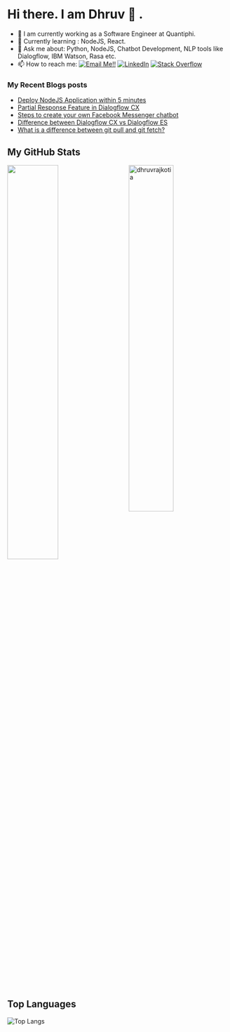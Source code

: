 # Hi there. I am Dhruv 👋 .

- 🔭 I am currently working as a Software Engineer at Quantiphi.
- 🌱 Currently learning : NodeJS, React.
- 💬 Ask me about: Python, NodeJS, Chatbot Development, NLP tools like Dialogflow, IBM Watson, Rasa etc.
- 📫 How to reach me: <a href="mailto:dhruvrajkotia999@gmail.com">![Email Me!!](https://img.shields.io/badge/Gmail-D14836?style=for-the-badge&logo=gmail&logoColor=white)</a> <a href="https://www.linkedin.com/in/dhruv-rajkotia-442a15a9/">![LinkedIn](https://img.shields.io/badge/LinkedIn-0077B5?style=for-the-badge&logo=linkedin&logoColor=white)</a> <a href="https://stackoverflow.com/users/10506783/dhruv-rajkotia?tab=profile"><img alt="Stack Overflow" src="https://img.shields.io/badge/-Stack%20Overflow-FE7A16?style=for-the-badge&logo=stack-overflow&logoColor=white"></a>

### My Recent Blogs posts
<!-- DEV:START -->
- [Deploy NodeJS Application within 5 minutes](https://dev.to/dhruv_rajkotia/deploy-nodejs-application-within-5-minutes-2kk1)
- [Partial Response Feature in Dialogflow CX](https://dev.to/dhruv_rajkotia/partial-response-feature-in-dialogflow-cx-39bi)
- [Steps to create your own Facebook Messenger chatbot](https://dev.to/dhruv_rajkotia/steps-to-create-your-own-facebook-messenger-chatbot-1j8g)
- [Difference between Dialogflow CX vs Dialogflow ES](https://dev.to/dhruv_rajkotia/difference-between-dialogflow-cx-vs-dialogflow-es-3n1k)
- [What is a difference between git pull and git fetch?](https://dev.to/dhruv_rajkotia/what-is-a-difference-between-git-pull-and-git-fetch-4iop)
<!-- DEV:END -->


## My GitHub Stats

 <img src="https://github-readme-stats.vercel.app/api?username=dhruvrajkotia&show_icons=true&theme=gotham" alt="dhruvrajkotia" width="45%" align="right"/>
 <img  src="https://github-readme-streak-stats.herokuapp.com/?user=dhruvrajkotia&theme=dark" width="48%" >
  
## Top Languages
  
  ![Top Langs](https://github-readme-stats.vercel.app/api/top-langs/?username=dhruvrajkotia&layout=compact)
  


